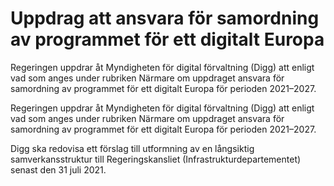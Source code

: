 # Uppdrag att ansvara för samordning av programmet för ett digitalt Europa

Regeringen uppdrar åt Myndigheten för digital förvaltning (Digg) att enligt vad som anges under rubriken Närmare om uppdraget ansvara för samordning av programmet för ett digitalt Europa för perioden 2021–2027.

Regeringen uppdrar åt Myndigheten för digital förvaltning (Digg) att enligt vad som anges under rubriken Närmare om uppdraget ansvara för samordning av programmet för ett digitalt Europa för perioden 2021–2027.

Digg ska redovisa ett förslag till utformning av en långsiktig samverkansstruktur till Regeringskansliet (Infrastrukturdepartementet) senast den 31 juli 2021.
